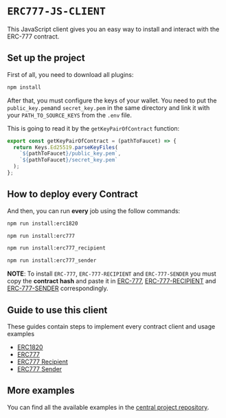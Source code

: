 # `ERC777-JS-CLIENT`

This JavaScript client gives you an easy way to install and interact with the ERC-777 contract.

## Set up the project

First of all, you need to download all plugins:

```bash
npm install
```

After that, you must configure the keys of your wallet. You need to put 
the `public_key.pem`and `secret_key.pem` in the same directory and link it 
with your `PATH_TO_SOURCE_KEYS` from the `.env` file.

This is going to read it by the `getKeyPairOfContract` function:
```javascript
export const getKeyPairOfContract = (pathToFaucet) => {
  return Keys.Ed25519.parseKeyFiles(
    `${pathToFaucet}/public_key.pem`,
    `${pathToFaucet}/secret_key.pem`
  );
};
```

## How to deploy every Contract
And then, you can run **every** job using the follow commands:
```bash
npm run install:erc1820

npm run install:erc777

npm run install:erc777_recipient

npm run install:erc777_sender
```

**NOTE**: To install `ERC-777`, `ERC-777-RECIPIENT` and `ERC-777-SENDER` you must copy the **contract hash** 
and paste it in [ERC-777](src/jobs/erc777/installer.js), [ERC-777-RECIPIENT](src/jobs/erc777_recipient/installer.js) 
and [ERC-777-SENDER](src/jobs/erc777_sender/installer.js) correspondingly.

## Guide to use this client
These guides contain steps to implement every contract client and usage examples
- [ERC1820](src/clients/erc1820/README.md)
- [ERC777](src/clients/erc777/README.md)
- [ERC777 Recipient](src/clients/erc777_recipient/README.md)
- [ERC777 Sender](src/clients/erc777_sender/README.md)

## More examples

You can find all the available examples in the [central project repository](https://github.com/Rengo-Labs/CasperLabs-ERC777-client/tree/master/src/jobs).
